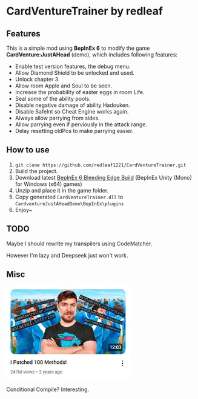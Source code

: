 # CardVentureTrainer by redleaf

## Features

This is a simple mod using **BepInEx 6** to modify the game **CardVenture:JustAHead** (demo), which includes following features:

* Enable test version features, the debug menu.
* Allow Diamond Shield to be unlocked and used.
* Unlock chapter 3.
* Allow room Apple and Soul to be seen.
* Increase the probability of easter eggs in room Life.
* Seal some of the ability pools.
* Disable negative damage of ability Hadouken.
* Disable SafeInt so Cheat Engine works again.
* Always allow parrying from sides.
* Allow parrying even if perviously in the attack range.
* Delay resetting oldPos to make parrying easier.

## How to use

1. `git clone https://github.com/redleaf1221/CardVentureTrainer.git `
2. Build the project.
3. Download latest [BepInEx 6 Bleeding Edge Build](https://builds.bepinex.dev/projects/bepinex_be) (BepInEx Unity (Mono) for Windows (x64) games)
4. Unzip and place it in the game folder.
5. Copy generated `CardVentureTrainer.dll` to `CardventureJustAHeadDemo\BepInEx\plugins`
6. Enjoy~

## TODO

Maybe I should rewrite my transpilers using CodeMatcher.

However I'm lazy and Deepseek just won't work.

## Misc

<img src="misc/I Patched 100 Methods.png">

Conditional Compile? Interesting.
